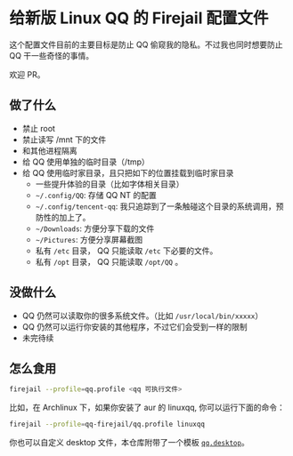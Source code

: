 # 给新版 Linux QQ 的 Firejail 配置文件

这个配置文件目前的主要目标是防止 QQ 偷窥我的隐私。不过我也同时想要防止 QQ 干一些奇怪的事情。

欢迎 PR。

## 做了什么

- 禁止 root
- 禁止读写 /mnt 下的文件
- 和其他进程隔离
- 给 QQ 使用单独的临时目录（/tmp）
- 给 QQ 使用临时家目录，且只把如下的位置挂载到临时家目录
  - 一些提升体验的目录（比如字体相关目录）
  - `~/.config/QQ`: 存储 QQ NT 的配置
  - `~/.config/tencent-qq`: 我只追踪到了一条触碰这个目录的系统调用，预防性的加上了。
  - `~/Downloads`: 方便分享下载的文件
  - `~/Pictures`: 方便分享屏幕截图
  - 私有 `/etc` 目录， QQ 只能读取 `/etc` 下必要的文件。
  - 私有 `/opt` 目录， QQ 只能读取 `/opt/QQ` 。

## 没做什么

- QQ 仍然可以读取你的很多系统文件。（比如 `/usr/local/bin/xxxxx`）
- QQ 仍然可以运行你安装的其他程序，不过它们会受到一样的限制
- 未完待续

## 怎么食用

```bash
firejail --profile=qq.profile <qq 可执行文件>
```

比如，在 Archlinux 下，如果你安装了 aur 的 linuxqq,
你可以运行下面的命令：

```bash
firejail --profile=qq-firejail/qq.profile linuxqq
```

你也可以自定义 desktop 文件，本仓库附带了一个模板 [`qq.desktop`](qq.desktop)。
